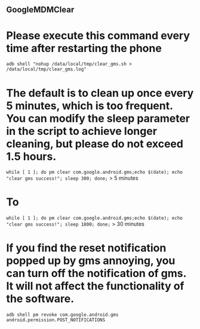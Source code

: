 ## GoogleMDMClear
# Please execute this command every time after restarting the phone
`adb shell "nohup /data/local/tmp/clear_gms.sh > /data/local/tmp/clear_gms.log"`
# The default is to clean up once every 5 minutes, which is too frequent. You can modify the sleep parameter in the script to achieve longer cleaning, but please do not exceed 1.5 hours.
`while [ 1 ]; do pm clear com.google.android.gms;echo $(date); echo "clear gms success!"; sleep 300; done;` > 5 minutes
# To
`while [ 1 ]; do pm clear com.google.android.gms;echo $(date); echo "clear gms success!"; sleep 1800; done;` > 30 minutes
# If you find the reset notification popped up by gms annoying, you can turn off the notification of gms. It will not affect the functionality of the software.
`adb shell pm revoke com.google.android.gms android.permission.POST_NOTIFICATIONS`
